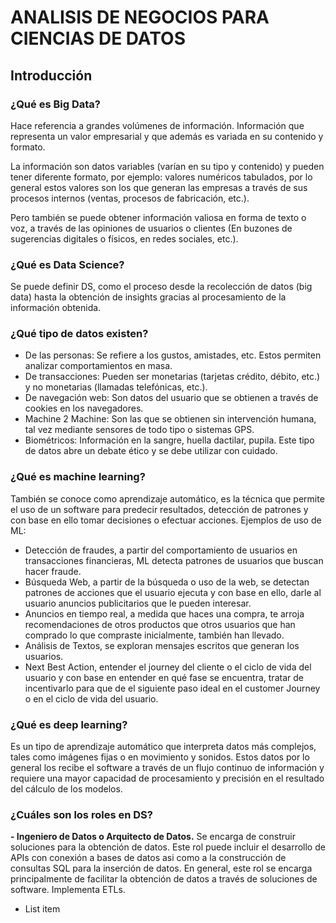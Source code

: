 

# ANALISIS DE NEGOCIOS PARA CIENCIAS DE DATOS
## Introducción

### ¿Qué es Big Data?

Hace referencia a grandes volúmenes de información. Información que representa un valor empresarial y que además es variada en su contenido y formato.

La información son datos variables (varían en su tipo y contenido) y pueden tener diferente formato, por ejemplo: valores numéricos tabulados, por lo general estos valores son los que generan las empresas a través de sus procesos internos (ventas, procesos de fabricación, etc.).

Pero también se puede obtener información valiosa en forma de texto o voz, a través de las opiniones de usuarios o clientes (En buzones de sugerencias digitales o físicos, en redes sociales, etc.).

### ¿Qué es Data Science?
Se puede definir DS, como el proceso desde la recolección de datos (big data) hasta la obtención de insights gracias al procesamiento de la información obtenida.

### ¿Qué tipo de datos existen?

 - De las personas: Se refiere a los gustos, amistades, etc. Estos permiten analizar comportamientos en masa.
 - De transacciones: Pueden ser monetarias (tarjetas crédito, débito, etc.) y no monetarias (llamadas telefónicas, etc.).
 - De navegación web: Son datos del usuario que se obtienen a través de cookies en los navegadores.
 - Machine 2 Machine: Son las que se obtienen sin intervención humana, tal vez mediante sensores de todo tipo o sistemas GPS.
 - Biométricos: Información en la sangre, huella dactilar, pupila. Este tipo de datos abre un debate ético y se debe utilizar con cuidado.

### ¿Qué es machine learning?
También se conoce como aprendizaje automático, es la técnica que permite el uso de un software para predecir resultados, detección de patrones y con base en ello tomar decisiones o efectuar acciones.
Ejemplos de uso de ML:

 - Detección de fraudes, a partir del comportamiento de usuarios en transacciones financieras, ML detecta patrones de usuarios que buscan hacer fraude.
 - Búsqueda Web, a partir de la búsqueda o uso de la web, se detectan patrones de acciones que el usuario ejecuta y con base en ello, darle al usuario anuncios publicitarios que le pueden interesar.
 - Anuncios en tiempo real, a medida que haces una compra, te arroja recomendaciones de otros productos que otros usuarios que han comprado lo que compraste inicialmente, también han llevado.
 - Análisis de Textos, se exploran mensajes escritos que generan los usuarios.
 - Next Best Action, entender el journey del cliente o el ciclo de vida del usuario y con base en entender en qué fase se encuentra, tratar de incentivarlo para que de el siguiente paso ideal en el customer Journey o en el ciclo de vida del usuario.
### ¿Qué es deep learning?
Es un tipo de aprendizaje automático que interpreta datos más complejos, tales como imágenes fijas o en movimiento y sonidos. Estos datos por lo general los recibe el software a través de un flujo continuo de información y requiere una mayor capacidad de procesamiento y precisión en el resultado del cálculo de los modelos.
### ¿Cuáles son los roles en DS?
 **- Ingeniero de Datos o Arquitecto de Datos.** Se encarga de construir soluciones para la obtención de datos. Este rol puede incluir el desarrollo de APIs con conexión a bases de datos asi como a la construcción de consultas SQL para la inserción de datos. En general, este rol se encarga principalmente de facilitar la obtención de datos a través de soluciones de software. Implementa ETLs.
 
 - List item

<!--stackedit_data:
eyJoaXN0b3J5IjpbLTEyMjY4Njk5NjUsMTI1MDYwODg5NywxND
I3ODQyMzk3LC0xNTQ1NzQwNjIyLDYyNDk3NTI3OSwtMTE4Mzc0
NjQ0N119
-->